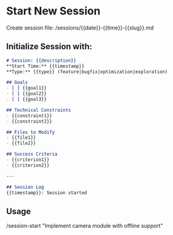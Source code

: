 # Start New Session

Create session file: /sessions/{{date}}-{{time}}-{{slug}}.md

## Initialize Session with:

```markdown
# Session: {{description}}
**Start Time:** {{timestamp}}
**Type:** {{type}} (feature|bugfix|optimization|exploration)

## Goals
- [ ] {{goal1}}
- [ ] {{goal2}}
- [ ] {{goal3}}

## Technical Constraints
- {{constraint1}}
- {{constraint2}}

## Files to Modify
- {{file1}}
- {{file2}}

## Success Criteria
- {{criterion1}}
- {{criterion2}}

---

## Session Log
{{timestamp}}: Session started
```

## Usage
/session-start "Implement camera module with offline support"